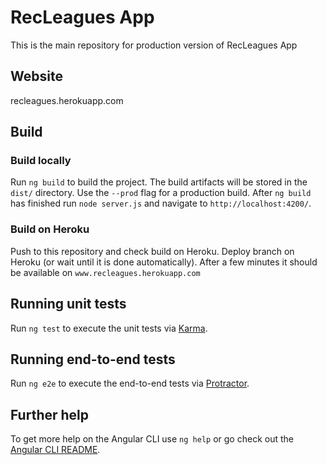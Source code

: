 # RecLeagues App

This is the main repository for production version of RecLeagues App

## Website

recleagues.herokuapp.com

## Build

### Build locally
Run `ng build` to build the project. The build artifacts will be stored in the `dist/` directory. Use the `--prod` flag for a production build.
After `ng build` has finished run `node server.js` and navigate to `http://localhost:4200/`.

### Build on Heroku
Push to this repository and check build on Heroku. Deploy branch on Heroku (or wait until it is done automatically). After a few minutes it should be available on `www.recleagues.herokuapp.com`

## Running unit tests

Run `ng test` to execute the unit tests via [Karma](https://karma-runner.github.io).

## Running end-to-end tests

Run `ng e2e` to execute the end-to-end tests via [Protractor](http://www.protractortest.org/).

## Further help

To get more help on the Angular CLI use `ng help` or go check out the [Angular CLI README](https://github.com/angular/angular-cli/blob/master/README.md).
